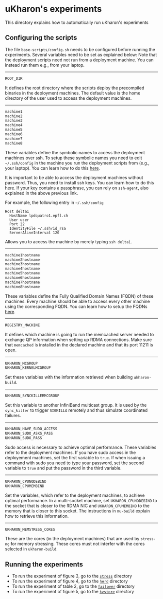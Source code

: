 # uKharon's experiments
This directory explains how to automatically run uKharon's experiments

## Configuring the scripts
The file `base-scripts/config.sh` needs to be configured before running the experiments. Several variables need to be set as explained below:
Note that the deployment scripts need not run from a deployment machine. You can instead run them e.g., from your laptop.

---

```sh
ROOT_DIR
```
It defines the root directory where the scripts deploy the precompiled binaries in the deployment machines.
The default value is the home directory of the user used to access the deployment machines.

---

```sh
machine1
machine2
machine3
machine4
machine5
machine6
machine7
machine8
```
These variables define the symbolic names to access the deployment machines over ssh. To setup these symbolic names you need to edit `~/.ssh/config` in the machine you run the deployment scripts from (e.g., your laptop). You can learn how to do this [here](https://linuxize.com/post/using-the-ssh-config-file/).

It is important to be able to access the deployment machines without password. Thus, you need to install ssh keys. You can learn how to do this [here](https://www.cyberciti.biz/faq/ubuntu-18-04-setup-ssh-public-key-authentication/).
If your key contains a passphrase, you can rely on `ssh-agent`, also explained in the above previous link.

For example, the following entry in `~/.ssh/config`
```
Host delta1
  HostName lpdquatro1.epfl.ch
  User user
  Port 22
  IdentityFile ~/.ssh/id_rsa
  ServerAliveInterval 120
```
Allows you to access the machine by merely typing `ssh delta1`. 

---

```sh
machine1hostname
machine2hostname
machine3hostname
machine4hostname
machine5hostname
machine6hostname
machine7hostname
machine8hostname
```
These variables define the Fully Qualified Domain Names (FQDN) of these machines. Every machine should be able to access every other machine using the corresponding FQDN.
You can learn how to setup the FQDNs [here](https://linuxconfig.org/how-to-change-fqdn-domain-name-on-ubuntu-20-04-focal-fossa-linux).

---

```sh
REGISTRY_MACHINE
```
It defines which machine is going to run the memcached server needed to exchange QP information when setting up RDMA connections.
Make sure that `memcached` is installed in the declared machine and that its port 11211 is open.

---

```sh
UKHARON_MCGROUP
UKHARON_KERNELMCGROUP
```
Set these variables with the information retrieved when building `ukharon-build`.

---

```sh
UKHARON_SYNCKILLERMCGROUP
```
Set this variable to another InfiniBand multicast group.
It is used by the `sync_killer` to trigger `SIGKILL`s remotely and thus simulate coordinated failures.

---

```sh
UKHARON_HAVE_SUDO_ACCESS
UKHARON_SUDO_ASKS_PASS
UKHARON_SUDO_PASS
```
Sudo access is necessary to achieve optimal performance. These variables refer to the deployment machines.
If you have sudo access in the deployement machines, set the first variable to `true`. 
If when issuing a command with sudo you need to type your password, set the second variable to `true` and put the password in the third variable.

---

```sh
UKHARON_CPUNODEBIND
UKHARON_CPUMEMBIND
```
Set the variables, which refer to the deployment machines, to achieve optimal performance. 
In a multi-socket machine, set `UKHARON_CPUNODEBIND` to the socket that is closer to the RDMA NIC and `UKHARON_CPUMEMBIND` to the memory that is closer to this socket.
The instructions in `mu-build` explain how to retrieve this information.

---

```sh
UKHARON_MEMSTRESS_CORES
```
These are the cores (in the deployment machines) that are used by `stress-ng` for memory stressing. These cores must not interfer with the cores selected in `ukharon-build`.

## Running the experiments
* To run the experiment of figure 3, go to the [`stress`](stress/) directory
* To run the experiment of figure 4, go to the [`herd`](herd/) directory
* To run the experiment of table 2, go to the [`failover`](failover/) directory
* To run the experiment of figure 5, go to the [`kvstore`](kvstore/) directory
